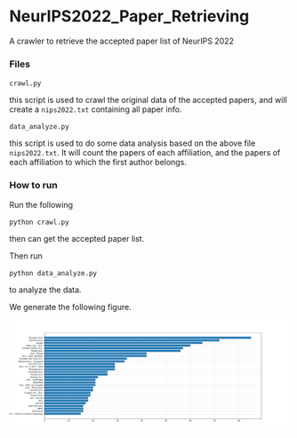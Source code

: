 # NeurIPS2022_Paper_Retrieving
A crawler to retrieve the accepted paper list of NeurIPS 2022

### Files

```
crawl.py
```

this script is used to crawl the original data of the accepted papers, and will create a `nips2022.txt` containing all paper info.

```
data_analyze.py
```

this script is used to do some data analysis based on the above file `nips2022.txt`. It will count the papers of each affiliation, and the papers of each affiliation to which the first author belongs.

### How to run

Run the following

```
python crawl.py
```

then can get the accepted paper list.

Then run 

```
python data_analyze.py
```

to analyze the data.

We generate the following figure. 

![first_affiliations](https://github.com/SGEthan/NeurIPS2022_Paper_Retrieving/blob/main/first_affiliations.png)
